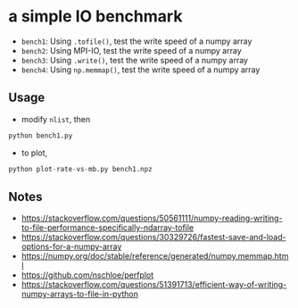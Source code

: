 # a simple IO benchmark

- `bench1`: Using `.tofile()`, test the write speed of a numpy array
- `bench2`: Using MPI-IO, test the write speed of a numpy array
- `bench3`: Using `.write()`, test the write speed of a numpy array
- `bench4`: Using `np.memmap()`, test the write speed of a numpy array

## Usage
- modify `nlist`, then
```python
python bench1.py
```
- to plot,
```python
python plot-rate-vs-mb.py bench1.npz
```

## Notes
- https://stackoverflow.com/questions/50561111/numpy-reading-writing-to-file-performance-specifically-ndarray-tofile
- https://stackoverflow.com/questions/30329726/fastest-save-and-load-options-for-a-numpy-array
- https://numpy.org/doc/stable/reference/generated/numpy.memmap.html
- https://github.com/nschloe/perfplot
- https://stackoverflow.com/questions/51391713/efficient-way-of-writing-numpy-arrays-to-file-in-python
